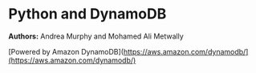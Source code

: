 # Python and DynamoDB 

**Authors:** Andrea Murphy and Mohamed Ali Metwally

[Powered by Amazon DynamoDB](https://aws.amazon.com/dynamodb/](https://aws.amazon.com/dynamodb/)
